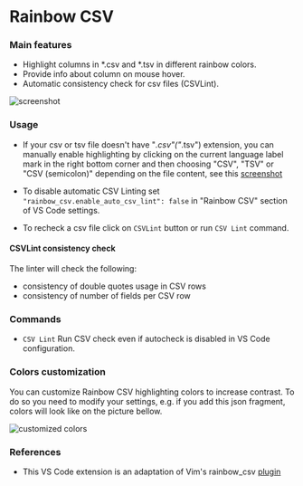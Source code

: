 # Rainbow CSV

### Main features

* Highlight columns in *.csv and *.tsv in different rainbow colors.
* Provide info about column on mouse hover.
* Automatic consistency check for csv files (CSVLint).

![screenshot](https://i.imgur.com/PRFKVIN.png)

### Usage

* If your csv or tsv file doesn't have "*.csv"("*.tsv") extension, you can manually enable highlighting by clicking on the current language label mark in the right bottom corner and then choosing "CSV", "TSV" or "CSV (semicolon)" depending on the file content, see this [screenshot](https://stackoverflow.com/a/30776845/2898283)

* To disable automatic CSV Linting set `"rainbow_csv.enable_auto_csv_lint": false` in "Rainbow CSV" section of VS Code settings.

* To recheck a csv file click on `CSVLint` button or run `CSV Lint` command.

#### CSVLint consistency check

The linter will check the following:
* consistency of double quotes usage in CSV rows
* consistency of number of fields per CSV row

### Commands

* `CSV Lint`
  Run CSV check even if autocheck is disabled in VS Code configuration.


### Colors customization 
You can customize Rainbow CSV highlighting colors to increase contrast.
To do so you need to modify your settings, e.g. if you add this json fragment, colors will look like on the picture bellow.

![customized colors](https://i.imgur.com/45EJJv4.png)

### References

* This VS Code extension is an adaptation of Vim's rainbow_csv [plugin](https://github.com/mechatroner/rainbow_csv)
